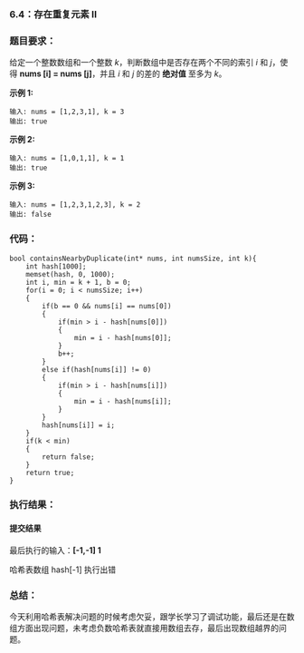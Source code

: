 ### 6.4：存在重复元素 II

### 题目要求：

给定一个整数数组和一个整数 *k*，判断数组中是否存在两个不同的索引 *i* 和 *j*，使得 **nums [i] = nums [j]**，并且 *i* 和 *j* 的差的 **绝对值** 至多为 *k*。

**示例 1:**

```
输入: nums = [1,2,3,1], k = 3
输出: true
```

**示例 2:**

```
输入: nums = [1,0,1,1], k = 1
输出: true
```

**示例 3:**

```
输入: nums = [1,2,3,1,2,3], k = 2
输出: false
```

### 代码：

```
bool containsNearbyDuplicate(int* nums, int numsSize, int k){
    int hash[1000];
    memset(hash, 0, 1000);
    int i, min = k + 1, b = 0;
    for(i = 0; i < numsSize; i++)
    {
        if(b == 0 && nums[i] == nums[0])
        {
            if(min > i - hash[nums[0]])
            {
                min = i - hash[nums[0]];
            }
            b++;
        }
        else if(hash[nums[i]] != 0)
        {
            if(min > i - hash[nums[i]])
            {
                min = i - hash[nums[i]];
            }
        }  
        hash[nums[i]] = i;    
    }
    if(k < min)
    {
        return false;
    }
    return true;
}
```

### 执行结果：

#### 提交结果

最后执行的输入：**[-1,-1]  1**

哈希表数组 hash[-1] 执行出错

### 总结：

​		今天利用哈希表解决问题的时候考虑欠妥，跟学长学习了调试功能，最后还是在数组方面出现问题，未考虑负数哈希表就直接用数组去存，最后出现数组越界的问题。
